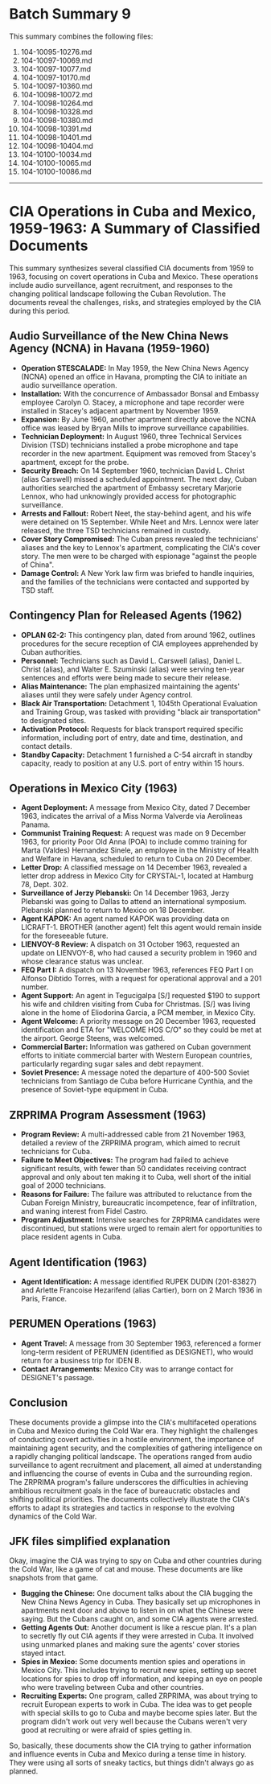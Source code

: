 # Batch Summary 9

This summary combines the following files:

1. 104-10095-10276.md
2. 104-10097-10069.md
3. 104-10097-10077.md
4. 104-10097-10170.md
5. 104-10097-10360.md
6. 104-10098-10072.md
7. 104-10098-10264.md
8. 104-10098-10328.md
9. 104-10098-10380.md
10. 104-10098-10391.md
11. 104-10098-10401.md
12. 104-10098-10404.md
13. 104-10100-10034.md
14. 104-10100-10065.md
15. 104-10100-10086.md

---

# CIA Operations in Cuba and Mexico, 1959-1963: A Summary of Classified Documents

This summary synthesizes several classified CIA documents from 1959 to 1963, focusing on covert operations in Cuba and Mexico. These operations include audio surveillance, agent recruitment, and responses to the changing political landscape following the Cuban Revolution. The documents reveal the challenges, risks, and strategies employed by the CIA during this period.

## Audio Surveillance of the New China News Agency (NCNA) in Havana (1959-1960)

*   **Operation STESCALADE:** In May 1959, the New China News Agency (NCNA) opened an office in Havana, prompting the CIA to initiate an audio surveillance operation.
*   **Installation:** With the concurrence of Ambassador Bonsal and Embassy employee Carolyn O. Stacey, a microphone and tape recorder were installed in Stacey's adjacent apartment by November 1959.
*   **Expansion:** By June 1960, another apartment directly above the NCNA office was leased by Bryan Mills to improve surveillance capabilities.
*   **Technician Deployment:** In August 1960, three Technical Services Division (TSD) technicians installed a probe microphone and tape recorder in the new apartment. Equipment was removed from Stacey's apartment, except for the probe.
*   **Security Breach:** On 14 September 1960, technician David L. Christ (alias Carswell) missed a scheduled appointment. The next day, Cuban authorities searched the apartment of Embassy secretary Marjorie Lennox, who had unknowingly provided access for photographic surveillance.
*   **Arrests and Fallout:** Robert Neet, the stay-behind agent, and his wife were detained on 15 September. While Neet and Mrs. Lennox were later released, the three TSD technicians remained in custody.
*   **Cover Story Compromised:** The Cuban press revealed the technicians' aliases and the key to Lennox's apartment, complicating the CIA's cover story. The men were to be charged with espionage "against the people of China".
*   **Damage Control:** A New York law firm was briefed to handle inquiries, and the families of the technicians were contacted and supported by TSD staff.

## Contingency Plan for Released Agents (1962)

*   **OPLAN 62-2:** This contingency plan, dated from around 1962, outlines procedures for the secure reception of CIA employees apprehended by Cuban authorities.
*   **Personnel:** Technicians such as David L. Carswell (alias), Daniel L. Christ (alias), and Walter E. Szuminski (alias) were serving ten-year sentences and efforts were being made to secure their release.
*   **Alias Maintenance:** The plan emphasized maintaining the agents' aliases until they were safely under Agency control.
*   **Black Air Transportation:** Detachment 1, 1045th Operational Evaluation and Training Group, was tasked with providing "black air transportation" to designated sites.
*   **Activation Protocol:** Requests for black transport required specific information, including port of entry, date and time, destination, and contact details.
*   **Standby Capacity:** Detachment 1 furnished a C-54 aircraft in standby capacity, ready to position at any U.S. port of entry within 15 hours.

## Operations in Mexico City (1963)

*   **Agent Deployment:** A message from Mexico City, dated 7 December 1963, indicates the arrival of a Miss Norma Valverde via Aerolineas Panama.
*   **Communist Training Request:** A request was made on 9 December 1963, for priority Poor Old Anna (POA) to include commo training for Marta (Valdes) Hernandez Sinele, an employee in the Ministry of Health and Welfare in Havana, scheduled to return to Cuba on 20 December.
*   **Letter Drop:** A classified message on 14 December 1963, revealed a letter drop address in Mexico City for CRYSTAL-1, located at Hamburg 78, Dept. 302.
*   **Surveillance of Jerzy Plebanski:** On 14 December 1963, Jerzy Plebanski was going to Dallas to attend an international symposium. Plebanski planned to return to Mexico on 18 December.
*   **Agent KAPOK:** An agent named KAPOK was providing data on LICRAFT-1. BROTHER (another agent) felt this agent would remain inside for the foreseeable future.
*   **LIENVOY-8 Review:** A dispatch on 31 October 1963, requested an update on LIENVOY-8, who had caused a security problem in 1960 and whose clearance status was unclear.
*   **FEQ Part I:** A dispatch on 13 November 1963, references FEQ Part I on Alfonso Dibtido Torres, with a request for operational approval and a 201 number.
*   **Agent Support:** An agent in Tegucigalpa [S/] requested $190 to support his wife and children visiting from Cuba for Christmas. [S/] was living alone in the home of Eliodorina Garcia, a PCM member, in Mexico City.
*   **Agent Welcome:** A priority message on 20 December 1963, requested identification and ETA for "WELCOME HOS C/O" so they could be met at the airport. George Steens, was welcomed.
*   **Commercial Barter:** Information was gathered on Cuban government efforts to initiate commercial barter with Western European countries, particularly regarding sugar sales and debt repayment.
*   **Soviet Presence:** A message noted the departure of 400-500 Soviet technicians from Santiago de Cuba before Hurricane Cynthia, and the presence of Soviet-type equipment in Cuba.

## ZRPRIMA Program Assessment (1963)

*   **Program Review:** A multi-addressed cable from 21 November 1963, detailed a review of the ZRPRIMA program, which aimed to recruit technicians for Cuba.
*   **Failure to Meet Objectives:** The program had failed to achieve significant results, with fewer than 50 candidates receiving contract approval and only about ten making it to Cuba, well short of the initial goal of 2000 technicians.
*   **Reasons for Failure:** The failure was attributed to reluctance from the Cuban Foreign Ministry, bureaucratic incompetence, fear of infiltration, and waning interest from Fidel Castro.
*   **Program Adjustment:** Intensive searches for ZRPRIMA candidates were discontinued, but stations were urged to remain alert for opportunities to place resident agents in Cuba.

## Agent Identification (1963)

*   **Agent Identification:** A message identified RUPEK DUDIN (201-83827) and Arlette Francoise Hezarifend (alias Cartier), born on 2 March 1936 in Paris, France.

## PERUMEN Operations (1963)

*   **Agent Travel:** A message from 30 September 1963, referenced a former long-term resident of PERUMEN (identified as DESIGNET), who would return for a business trip for IDEN B.
*   **Contact Arrangements:** Mexico City was to arrange contact for DESIGNET's passage.

## Conclusion

These documents provide a glimpse into the CIA's multifaceted operations in Cuba and Mexico during the Cold War era. They highlight the challenges of conducting covert activities in a hostile environment, the importance of maintaining agent security, and the complexities of gathering intelligence on a rapidly changing political landscape. The operations ranged from audio surveillance to agent recruitment and placement, all aimed at understanding and influencing the course of events in Cuba and the surrounding region. The ZRPRIMA program's failure underscores the difficulties in achieving ambitious recruitment goals in the face of bureaucratic obstacles and shifting political priorities. The documents collectively illustrate the CIA's efforts to adapt its strategies and tactics in response to the evolving dynamics of the Cold War.

## JFK files simplified explanation

Okay, imagine the CIA was trying to spy on Cuba and other countries during the Cold War, like a game of cat and mouse. These documents are like snapshots from that game.

*   **Bugging the Chinese:** One document talks about the CIA bugging the New China News Agency in Cuba. They basically set up microphones in apartments next door and above to listen in on what the Chinese were saying. But the Cubans caught on, and some CIA agents were arrested.
*   **Getting Agents Out:** Another document is like a rescue plan. It's a plan to secretly fly out CIA agents if they were arrested in Cuba. It involved using unmarked planes and making sure the agents' cover stories stayed intact.
*   **Spies in Mexico:** Some documents mention spies and operations in Mexico City. This includes trying to recruit new spies, setting up secret locations for spies to drop off information, and keeping an eye on people who were traveling between Cuba and other countries.
*   **Recruiting Experts:** One program, called ZRPRIMA, was about trying to recruit European experts to work in Cuba. The idea was to get people with special skills to go to Cuba and maybe become spies later. But the program didn't work out very well because the Cubans weren't very good at recruiting or were afraid of spies getting in.

So, basically, these documents show the CIA trying to gather information and influence events in Cuba and Mexico during a tense time in history. They were using all sorts of sneaky tactics, but things didn't always go as planned.
